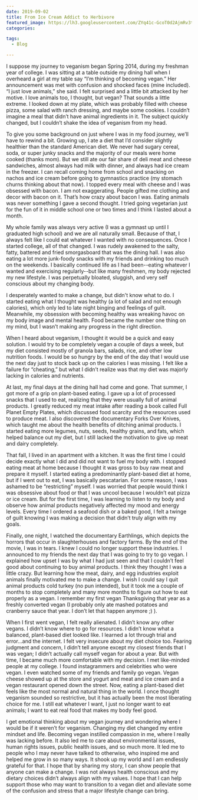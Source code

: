 ```yaml
---
date: 2019-09-02
title: From Ice Cream Addict to Herbivore
featured_image: https://lh3.googleusercontent.com/ZYq41c-GcoT0d2AjmRv3t3NEQSGs8xCKeGWrxKTPc79AXAbuXJ5jAa5sraCkAzzPpCWNvXgeVVxReAKXI3x7vkjBuoM-tbCeUmBM26EK7Jk15eByUoaxH4QsCY9U_6Q2k8HL0-lSaMM=w2400  
categories: 

tags:
  - Blog

---
```

I suppose my journey to veganism began Spring 2014, during my freshman year of college. I was sitting at a table outside my dining hall when I overheard a girl at my table say “I’m thinking of becoming vegan.” Her announcement was met with confusion and shocked faces (mine included). “I just love animals,” she said. I felt surprised and a little bit attacked by her motive. I love animals too, I thought, but vegan? That sounds a little extreme. I looked down at my plate, which was probably filled with cheese pizza, some salad with ranch dressing, and maybe some cookies. I couldn’t imagine a meal that didn’t have animal ingredients in it. The subject quickly changed, but I couldn’t shake the idea of veganism from my head.

To give you some background on just where I was in my food journey, we’ll have to rewind a bit. Growing up, I ate a diet that I’d consider slightly healthier than the standard American diet. We never had sugary cereal, soda, or super junky snacks and the majority of our meals were home cooked (thanks mom). But we still ate our fair share of deli meat and cheese sandwiches, almost always had milk with dinner, and always had ice cream in the freezer. I can recall coming home from school and snacking on nachos and ice cream before going to gymnastics practice (my stomach churns thinking about that now). I topped every meal with cheese and I was obsessed with bacon. I am not exaggerating. People gifted me clothing and decor with bacon on it. That’s how crazy about bacon I was. Eating animals was never something I gave a second thought. I tried going vegetarian just for the fun of it in middle school one or two times and I think I lasted about a month. 

My whole family was always very active (I was a gymnast up until I graduated high school) and we are all naturally small. Because of that, I always felt like I could eat whatever I wanted with no consequences. Once I started college, all of that changed. I was rudely awakened to the salty, fatty, battered and fried smorgasboard that was the dining hall. I was also eating a lot more junk-foody snacks with my friends and drinking too much on the weekends. I basically continued life as I had been--eating whatever I wanted and exercising regularly--but like many freshmen, my body rejected my new lifestyle. I was perpetually bloated, sluggish, and very self conscious about my changing body. 

I desperately wanted to make a change, but didn't know what to do. I started eating what I thought was healthy (a lot of salad and not enough calories), which only led to late night binging and feelings of guilt. Meanwhile, my obsession with becoming healthy was wreaking havoc on my body image and mental health. Food became the number one thing on my mind, but I wasn’t making any progress in the right direction.

When I heard about veganism, I thought it would be a quick and easy solution. I would try to be completely vegan a couple of days a week, but my diet consisted mostly of granola bars, salads, rice, and other low nutrition foods. I would be so hungry by the end of the day that I would use the next day just to stock back up on the calories I was missing. I felt like a failure for “cheating,” but what I didn’t realize was that my diet was majorly lacking in calories and nutrients.

At last, my final days at the dining hall had come and gone. That summer, I got more of a grip on plant-based eating. I gave up a lot of processed snacks that I used to eat, realizing that they were usually full of animal products. I greatly reduced my meat intake after reading a book called Full Planet Empty Plates, which discussed food scarcity and the resources used to produce meat. I also discovered the documentary Forks Over Knives, which taught me about the health benefits of ditching animal products. I started eating more legumes, nuts, seeds, healthy grains, and fats, which helped balance out my diet, but I still lacked the motivation to give up meat and dairy completely.

That fall, I lived in an apartment with a kitchen. It was the first time I could decide exactly what I did and did not want to fuel my body with. I stopped eating meat at home because I thought it was gross to buy raw meat and prepare it myself. I started eating a predominantly plant-based diet at home, but if I went out to eat, I was basically pescatarian. For some reason, I was ashamed to be “restricting” myself. I was worried that people would think I was obsessive about food or that I was uncool because I wouldn’t eat pizza or ice cream. But for the first time, I was learning to listen to my body and observe how animal products negatively affected my mood and energy levels. Every time I ordered a seafood dish or a baked good, I felt a twinge of guilt knowing I was making a decision that didn’t truly align with my goals.

Finally, one night, I watched the documentary Earthlings, which depicts the horrors that occur in slaughterhouses and factory farms. By the end of the movie, I was in tears. I knew I could no longer support these industries. I announced to my friends the next day that I was going to try to go vegan. I explained how upset I was by what I had just seen and that I couldn’t feel good about continuing to buy animal products. I think they thought I was a little crazy. But learning how the meat, dairy, and egg industries exploit animals finally motivated me to make a change. I wish I could say I quit animal products cold turkey (no pun intended), but it took me a couple of months to stop completely and many more months to figure out how to eat properly as a vegan. I remember my first vegan Thanksgiving that year as a freshly converted vegan (I probably only ate mashed potatoes and cranberry sauce that year. I don’t let that happen anymore ;) ).

When I first went vegan, I felt really alienated. I didn’t know any other vegans. I didn’t know where to go for resources. I didn’t know what a balanced, plant-based diet looked like. I learned a lot through trial and error...and the internet. I felt very insecure about my diet choice too. Fearing judgment and concern, I didn’t tell anyone except my closest friends that I was vegan; I didn’t actually call myself vegan for about a year. But with time, I became much more comfortable with my decision. I met like-minded people at my college. I found instagrammers and celebrities who were vegan. I even watched some of my friends and family go vegan. Vegan cheese showed up at the store and yogurt and meat and ice cream and a vegan restaurant opened down the street. Now, eating a plant-based diet feels like the most normal and natural thing in the world. I once thought veganism sounded so restrictive, but it has actually been the most liberating choice for me. I still eat whatever I want, I just no longer want to eat animals; I want to eat real food that makes my body feel good. 

I get emotional thinking about my vegan journey and wondering where I would be if it weren’t for veganism. Changing my diet changed my entire mindset and life. Becoming vegan instilled compassion in me, where I really was lacking before. It also led me to care about environmental issues, human rights issues, public health issues, and so much more. It led me to people who I may never have talked to otherwise, who inspired me and helped me grow in so many ways. It shook up my world and I am endlessly grateful for that. I hope that by sharing my story, I can show people that anyone can make a change. I was not always health conscious and my dietary choices didn’t always align with my values. I hope that I can help support those who may want to transition to a vegan diet and alleviate some of the confusion and stress that a major lifestyle change can bring.

